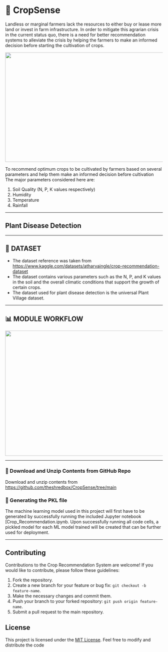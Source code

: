 # 🌾 **CropSense**
Landless or marginal farmers lack the resources to either buy or lease more land or invest in farm infrastructure. In order to mitigate this agrarian crisis in the current status quo, there is a need for better recommendation systems to alleviate the crisis by helping the farmers to make an informed decision before starting the cultivation of crops.
<p align="center">
  <img width="600" height="350" src="https://media1.giphy.com/media/l2JeidFbfjUBCk6KA/giphy.gif">
</p>

To recommend optimum crops to be cultivated by farmers based on several parameters and help them make an informed decision before cultivation
The major parameters considered here are:
1. Soil Quality (N, P, K values respectively)
2. Humidity
3. Temperature
4. Rainfall

---
## **Plant Disease Detection**

---

## :pushpin: **DATASET** 
* The dataset reference was taken from https://www.kaggle.com/datasets/atharvaingle/crop-recommendation-dataset
* The dataset contains various parameters such as the N, P, and K values in the soil and the overall climatic conditions that support the growth of certain crops.
* The dataset used for plant disease detection is the universal Plant Village dataset.
---

## **:bar_chart: MODULE WORKFLOW**
<p align="left">
  <img width="700" height="400" src="https://user-images.githubusercontent.com/36481036/193409683-eb942bc6-d162-4d5a-8105-fb4069da5a5e.png">
</p>

---

### :open_file_folder: Download and Unzip Contents from GitHub Repo

Download and unzip contents from https://github.com/theshredbox/CropSense/tree/main

### :green_book: Generating the PKL file

The machine learning model used in this project will first have to be generated by successfully running the included Jupyter notebook [Crop_Recommendation.ipynb. Upon successfully running all code cells, a pickled model for each ML model trained will be created that can be further used for deployment. 

---

## Contributing

Contributions to the Crop Recommendation System are welcome! If you would like to contribute, please follow these guidelines:

1. Fork the repository.
2. Create a new branch for your feature or bug fix: `git checkout -b feature-name`.
3. Make the necessary changes and commit them.
4. Push your branch to your forked repository: `git push origin feature-name`.
5. Submit a pull request to the main repository.

## License

This project is licensed under the [MIT License](LICENSE). Feel free to modify and distribute the code
